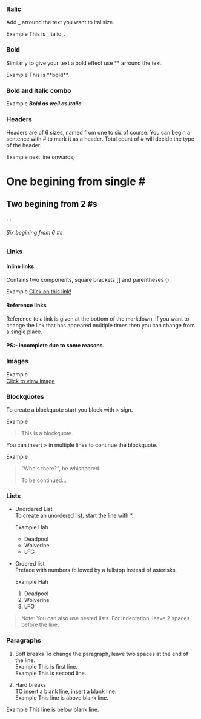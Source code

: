 ### Italic

Add _ arround the text you want to italisize.

Example This is \_italic_.

### Bold

Similarly to give your text a bold effect use ** arround the text.

Example This is **bold\*\*.

### Bold and Italic combo

Example _**Bold as well as italic**_

### Headers

Headers are of 6 sizes, named from one to six of course. You can begin a sentence with # to mark it as a header. Total count of # will decide the type of the header.

Example next line onwards,

# One begining from single # #

## Two begining from 2 #s

.
.

###### Six begining from 6 #s

### Links

#### Inline links

Contains two components, square brackets [] and parentheses ().

Example [Click on this link!](vim.md)

#### Reference links

Reference to a link is given at the bottom of the markdown. If you want to change the link that has appeared multiple times then you can change from a single place.

#### PS:- Incomplete due to some reasons.

### Images
Example   
[Click to view image](images/dogeCoin.png)

### Blockquotes
To create a blockquote start you block with > sign.

Example
> This is a blockquote.

You can insert > in multiple lines to continue the blockquote.

Example
>"Who's there?", he whishpered.
>
>To be continued...

### Lists
* Unordered List  
  To create an unordered list, start the line with *.

  Example Hah
  * Deadpool  
  * Wolverine  
  * LFG  

* Ordered list  
  Preface with numbers followed by a fullstop instead of asterisks.

  Example Hah
  1. Deadpool
  2. Wolverine
  3. LFG

> Note: You can also use nested lists. For indentation, leave 2 spaces before the line.

### Paragraphs
1. Soft breaks
  To change the paragraph, leave two spaces at the end of the line.  
  Example This is first line.  
  Example This is second line.

2. Hard breaks  
  TO insert a blank line, insert a blank line.  
  Example This line is above blank line.

  Example This line is below blank line.

